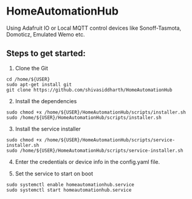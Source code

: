 # HomeAutomationHub
Using Adafruit IO or Local MQTT control devices like Sonoff-Tasmota, Domoticz, Emulated Wemo etc.     

## Steps to get started:    
1. Clone the Git    

```
cd /home/${USER}    
sudo apt-get install git     
git clone https://github.com/shivasiddharth/HomeAutomationHub    
```

2. Install the dependencies     

```    
sudo chmod +x /home/${USER}/HomeAutomationHub/scripts/installer.sh    
sudo /home/${USER}/HomeAutomationHub/scripts/installer.sh    
```    

3. Install the service installer      

```    
sudo chmod +x /home/${USER}/HomeAutomationHub/scripts/service-installer.sh   
sudo /home/${USER}/HomeAutomationHub/scripts/service-installer.sh      
```     

4. Enter the credentials or device info in the config.yaml file.      

5. Set the service to start on boot        
```     
sudo systemctl enable homeautomationhub.service     
sudo systemctl start homeautomationhub.service      
```       
